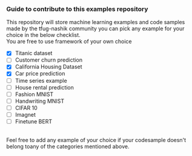 ### Guide to contribute to this examples repository

This repository will store machine learning examples and code samples made by the tfug-nashik community you can pick any example for your choice in the below checklist.<br>
You are free to use framework of your own choice
- [x] Titanic dataset
- [ ] Customer churn prediction
- [x] California Housing Dataset
- [x] Car price prediction
- [ ] Time series example
- [ ] House rental prediction
- [ ] Fashion MNIST
- [ ] Handwriting MNIST
- [ ] CIFAR 10
- [ ] Imagnet
- [ ] Finetune BERT 

<br>
Feel free to add any example of your choice if your codesample doesn't belong toany of the categories mentioned above.
